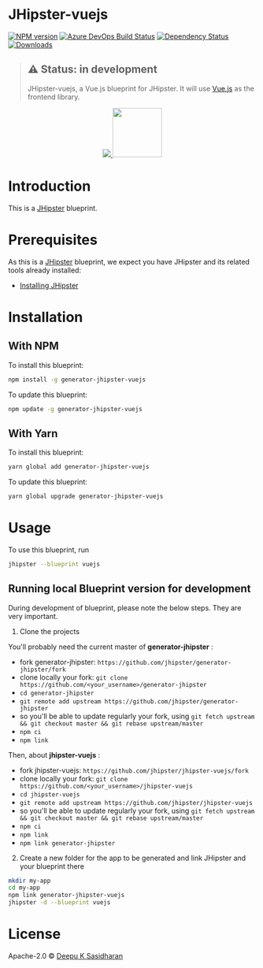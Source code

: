# JHipster-vuejs
[![NPM version][npm-image]][npm-url] [![Azure DevOps Build Status][azure-devops-image]][azure-devops-url-main] [![Dependency Status][daviddm-image]][daviddm-url] [![Downloads][npmcharts-image]][npmcharts-url]
> ## ⚠️ Status: in development
> JHipster-vuejs, a Vue.js blueprint for JHipster. It will use [Vue.js](https://vuejs.org/) as the frontend library.

<div align="center">
  <a href="http://www.jhipster.tech/">
    <img src="https://github.com/jhipster/jhipster-artwork/blob/master/logos/JHipster%20RGB-small100x25px.png?raw=true">
  </a>
  <a href="https://vuejs.org/">
    <img width=100px src="https://avatars3.githubusercontent.com/u/6128107?s=200&v=4">
  </a>
</div>

# Introduction

This is a [JHipster](http://www.jhipster.tech/) blueprint.

# Prerequisites

As this is a [JHipster](http://www.jhipster.tech/) blueprint, we expect you have JHipster and its related tools already installed:

- [Installing JHipster](https://www.jhipster.tech/installation/)

# Installation


## With NPM

To install this blueprint:

```bash
npm install -g generator-jhipster-vuejs
```

To update this blueprint:

```bash
npm update -g generator-jhipster-vuejs
```

## With Yarn

To install this blueprint:

```bash
yarn global add generator-jhipster-vuejs
```

To update this blueprint:

```bash
yarn global upgrade generator-jhipster-vuejs
```

# Usage

To use this blueprint, run 

```bash
jhipster --blueprint vuejs
```


## Running local Blueprint version for development

During development of blueprint, please note the below steps. They are very important.

1. Clone the projects

You'll probably need the current master of **generator-jhipster** :

- fork generator-jhipster: `https://github.com/jhipster/generator-jhipster/fork`
- clone locally your fork: `git clone https://github.com/<your_username>/generator-jhipster`
- `cd generator-jhipster`
- `git remote add upstream https://github.com/jhipster/generator-jhipster`
- so you'll be able to update regularly your fork, using `git fetch upstream && git checkout master && git rebase upstream/master`
- `npm ci`
- `npm link`

Then, about **jhipster-vuejs** :

- fork jhipster-vuejs: `https://github.com/jhipster/jhipster-vuejs/fork`
- clone locally your fork: `git clone https://github.com/<your_username>/jhipster-vuejs`
- `cd jhipster-vuejs`
- `git remote add upstream https://github.com/jhipster/jhipster-vuejs`
- so you'll be able to update regularly your fork, using `git fetch upstream && git checkout master && git rebase upstream/master`
- `npm ci`
- `npm link`
- `npm link generator-jhipster`


2. Create a new folder for the app to be generated and link JHipster and your blueprint there

```bash
mkdir my-app
cd my-app
npm link generator-jhipster-vuejs
jhipster -d --blueprint vuejs
```

# License

Apache-2.0 © [Deepu K Sasidharan](https://deepu.js.org)

[npm-image]: https://img.shields.io/npm/v/generator-jhipster-vuejs/latest.svg?style=flat
[npm-url]: https://npmjs.org/package/generator-jhipster-vuejs
[azure-devops-image]: https://dev.azure.com/jhipster/jhipster-vuejs/_apis/build/status/jhipster-vuejs?branchName=master
[azure-devops-url-main]: https://dev.azure.com/jhipster/jhipster-vuejs/_build
[daviddm-image]: https://david-dm.org/jhipster/jhipster-vuejs.svg?theme=shields.io
[daviddm-url]: https://david-dm.org/jhipster/jhipster-vuejs
[npmcharts-image]: https://img.shields.io/npm/dm/generator-jhipster-vuejs.svg?label=Downloads&style=flat
[npmcharts-url]: https://npmcharts.com/compare/generator-jhipster-vuejs
